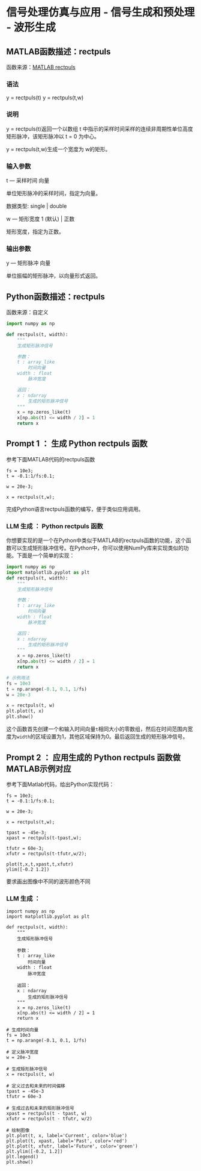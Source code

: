 # 信号处理仿真与应用 - 信号生成和预处理 - 波形生成

## MATLAB函数描述：rectpuls

函数来源：[MATLAB rectpuls ](https://ww2.mathworks.cn/help/signal/ref/rectpuls.html)

### 语法

y = rectpuls(t)
y = rectpuls(t,w)

### 说明

y = rectpuls(t)返回一个以数组 t 中指示的采样时间采样的连续非周期性单位高度矩形脉冲，该矩形脉冲以 t = 0 为中心。

y = rectpuls(t,w)生成一个宽度为 w的矩形。

### 输入参数

t — 采样时间
向量

单位矩形脉冲的采样时间，指定为向量。

数据类型: single | double

w — 矩形宽度
1 (默认) | 正数

矩形宽度，指定为正数。

### 输出参数

y — 矩形脉冲
向量

单位振幅的矩形脉冲，以向量形式返回。



## Python函数描述：rectpuls

函数来源：自定义

```python
import numpy as np

def rectpuls(t, width):
    """
    生成矩形脉冲信号

    参数：
    t : array_like
        时间向量
    width : float
        脉冲宽度

    返回：
    x : ndarray
        生成的矩形脉冲信号
    """
    x = np.zeros_like(t)
    x[np.abs(t) <= width / 2] = 1
    return x

```



## Prompt 1 ： 生成 Python rectpuls 函数

参考下面MATLAB代码的rectpuls函数

```
fs = 10e3;
t = -0.1:1/fs:0.1;

w = 20e-3;

x = rectpuls(t,w);
```

完成Python语言rectpuls函数的编写，便于类似应用调用。

### LLM 生成 ： Python rectpuls 函数

你想要实现的是一个在Python中类似于MATLAB的rectpuls函数的功能，这个函数可以生成矩形脉冲信号。在Python中，你可以使用NumPy库来实现类似的功能。下面是一个简单的实现：

```python
import numpy as np
import matplotlib.pyplot as plt
def rectpuls(t, width):
    """
    生成矩形脉冲信号

    参数：
    t : array_like
        时间向量
    width : float
        脉冲宽度

    返回：
    x : ndarray
        生成的矩形脉冲信号
    """
    x = np.zeros_like(t)
    x[np.abs(t) <= width / 2] = 1
    return x

# 示例用法
fs = 10e3
t = np.arange(-0.1, 0.1, 1/fs)
w = 20e-3

x = rectpuls(t, w)
plt.plot(t, x)
plt.show()
```

这个函数首先创建一个和输入时间向量`t`相同大小的零数组，然后在时间范围内宽度为`width`的区域设置为1，其他区域保持为0。最后返回生成的矩形脉冲信号。

## Prompt 2 ： 应用生成的 Python rectpuls 函数做MATLAB示例对应

参考下面Matlab代码，给出Python实现代码：

```
fs = 10e3;
t = -0.1:1/fs:0.1;

w = 20e-3;

x = rectpuls(t,w);

tpast = -45e-3;
xpast = rectpuls(t-tpast,w);

tfutr = 60e-3;
xfutr = rectpuls(t-tfutr,w/2);

plot(t,x,t,xpast,t,xfutr)
ylim([-0.2 1.2])
```

要求画出图像中不同的波形颜色不同

### LLM 生成 ：

```
import numpy as np
import matplotlib.pyplot as plt

def rectpuls(t, width):
    """
    生成矩形脉冲信号

    参数：
    t : array_like
        时间向量
    width : float
        脉冲宽度

    返回：
    x : ndarray
        生成的矩形脉冲信号
    """
    x = np.zeros_like(t)
    x[np.abs(t) <= width / 2] = 1
    return x

# 生成时间向量
fs = 10e3
t = np.arange(-0.1, 0.1, 1/fs)

# 定义脉冲宽度
w = 20e-3

# 生成矩形脉冲信号
x = rectpuls(t, w)

# 定义过去和未来的时间偏移
tpast = -45e-3
tfutr = 60e-3

# 生成过去和未来的矩形脉冲信号
xpast = rectpuls(t - tpast, w)
xfutr = rectpuls(t - tfutr, w/2)

# 绘制图像
plt.plot(t, x, label='Current', color='blue')
plt.plot(t, xpast, label='Past', color='red')
plt.plot(t, xfutr, label='Future', color='green')
plt.ylim([-0.2, 1.2])
plt.legend()
plt.show()

```

